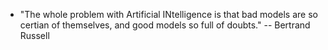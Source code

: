 * "The whole problem with Artificial INtelligence is that bad models are so certian of themselves, and good models so full of doubts." -- Bertrand Russell
